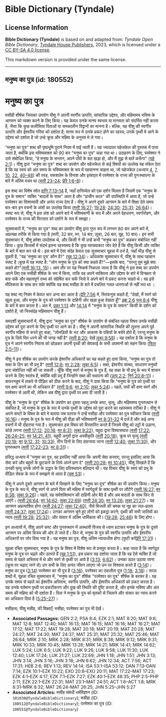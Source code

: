 # Bible Dictionary (Tyndale)

## License Information

**Bible Dictionary (Tyndale)** is based on and adapted from: _Tyndale Open Bible Dictionary_, [Tyndale House Publishers](https://tyndaleopenresources.com/), 2023, which is licensed under a [CC BY-SA 4.0 license](https://creativecommons.org/licenses/by-sa/4.0/legalcode.en).

This markdown version is provided under the same license.



--------------------------------

## मनुष्य का पुत्र (id: 180552)

मनुष्य का पुत्र
===============

मसीही शीर्षक जिसका उपयोग यीशु ने अपनी स्वर्गीय उत्पत्ति, सांसारिक उद्देश्य, और महिमामय भविष्य के आगमन को व्यक्त करने के लिए किया। यह केवल उनके मानव स्वभाव या मानवता को संदर्भित नहीं करता है, जैसा कि कुछ कलीसिया पिताओं या समकालीन विद्वानों का मानना है। बल्कि, यह यीशु की स्वर्गीय उत्पत्ति और ईश्वरीय गरिमा को दर्शाता है; मानव रूप में उनके प्रकट होने का रहस्य; उनके पृथ्वी मे आने के उद्देश्य को दर्शाता है जो उन्हे क्रूस और महिमा के अनुभव मे ले गया।

“मनुष्य का पुत्र” शब्द की पृष्ठभूमि पुराने नियम में पाई जाती है। यह ज्यादातर यहेजकेल की पुस्तक में पाया जाता है, क्योंकि इस भविष्यवक्ता को 90 बार "मनुष्य का पुत्र" कहा गया था। उदाहरण के लिए, परमेश्वर ने उसे संबोधित किया, "हे मनुष्य के सन्तान, अपने पाँवों के बल खड़ा हो, और मैं तुझ से बातें करूँगा" ([यहे 2:1](https://ref.ly/Ezek2:1))। यीशु द्वारा "मनुष्य का पुत्र" शब्द का उपयोग और यहेजकेल से कई विषयों का उल्लेख यह संकेत देता है कि वह स्वयं को अंत समय के भविष्यवक्ता के रूप में पहचानना चाहता था, जो यहेजकेल (अध्याय [4](https://ref.ly/Ezek4:1-Ezek4:17), [7](https://ref.ly/Ezek7:1-Ezek7:27), [10](https://ref.ly/Ezek10:1-Ezek10:22), [22](https://ref.ly/Ezek22:1-Ezek22:31), [40–48](https://ref.ly/Ezek40:1-Ezek48:35)) की तरह, यरूशलेम के विनाश और इस्राएल में परमेश्वर के राज्य की पुनःस्थापना के बारे में अंतिम वचन था ([मत्ती 23–24](https://ref.ly/Matt23:1-Matt24:51); [प्रेरि 1:6–8](https://ref.ly/Acts1:6-Acts1:8))।

इस शब्द का विशेष स्रोत [दानि 7:13–14](https://ref.ly/Dan7:13-Dan7:14) है, जहाँ दानिय्येल को एक दर्शन मिलता है जिसमें एक "मनुष्य के पुत्र के समान" व्यक्ति "बादलों के साथ" आता है और "प्राचीन काल" की उपस्थिति में आता है, जो उन्हे परमेश्वर का विश्वव्यापी और अनंत राज्य देता है। यीशु ने अपने दूसरे आगमन के बारे में शिक्षा देते समय बार\-बार इन वचनों के अंशों का उल्लेख किया ([मत्ती 16:27](https://ref.ly/Matt16:27); [19:28](https://ref.ly/Matt19:28); [24:30](https://ref.ly/Matt24:30); [25:31](https://ref.ly/Matt25:31); [26:64](https://ref.ly/Matt26:64))। स्पष्ट रूप से, यीशु ने इस अंश को अपने बारे में भविष्यवाणी के रूप में और अपने देहधारण, स्वर्गारोहण, और परमेश्वर के राज्य की विरासत को दर्शाने के रूप में समझा।

सुसमाचारों में, "मनुष्य का पुत्र" शब्द का उपयोग यीशु द्वारा गुप्त रूप में लगभग 80 बार अपने बारे में, अप्रत्यक्ष तरीके से किया गया है (मत्ती, 32 बार; मर, 14 बार; लूका, 26 बार; यूह, 10 बार)। इन सभी सुसमाचार में, यीशु हमेशा उपदेशक थे, और किसी ने भी उन्हें कभी "मनुष्य का पुत्र" कहकर संबोधित नहीं किया। कुछ किताबों में संदर्भ इतना रहस्यमय है कि कुछ व्याख्याकार जोर देते हैं कि यीशु किसी और व्यक्ति के बारे में बात कर रहे थे। इस बारे में ऐसा संदेह केवल एक सुसमाचार यूहन्ना में दर्ज है, जहाँ भीड़ यीशु से पूछती है, "यह 'मनुष्य का पुत्र' कौन है?" ([यूह 12:34](https://ref.ly/John12:34))। अधिकांश सुसमाचार में, यीशु के साथ पहचान स्पष्ट है।कुछ में यह स्पष्ट है: "लोग मनुष्य के पुत्र को क्या कहते हैं?"—इसके बाद, "परन्तु तुम मुझे क्या कहते हो?"([मत्ती 16:13, 15](https://ref.ly/Matt16:13))। आम तौर पर यह निष्कर्ष निकाला जाता है कि यीशु ने इस शब्द का उपयोग अपने लिए एक मसीही शीर्षक के रूप में किया, ताकि वह अपने व्यक्तित्व और उद्देश्य के बारे में विनम्रता से बता सकें और महत्वपूर्ण तथ्य को संप्रेषित कर सकें जिसे वे अपने बारे में प्रकट करना चाहते थे। वह इसे मौलिकता के साथ कर सके क्योंकि यह शब्द मसीहा के बारे में प्रचलित गलत धारणाओं से नहीं भरा था ।

यह शब्द नए नियम में केवल चार अन्य बार आता है।[प्रेरि 7:56](https://ref.ly/Acts7:56) में, स्तिफनुस कहते हैं, "देखों, मैं स्वर्ग को खुला हुआ, और मनुष्य के पुत्र को परमेश्वर के दाहिनी ओर खड़ा हुआ देखता हूँ!" [इब्रा 2:6](https://ref.ly/Heb2:6) [भज 8:4](https://ref.ly/Ps8:4) यीशु के बारे मे बात करता है। अंत में, [प्रका 1:13](https://ref.ly/Rev1:13) और [14:14](https://ref.ly/Rev14:14) में "मनुष्य के पुत्र के समान" किसी के दर्शन को दर्शाते हैं, जो निस्संदेह महिमावान यीशु हैं।

समदर्शी सुसमाचारों में, यीशु द्वारा "मनुष्य का पुत्र" शीर्षक के उपयोग से संबंधित पहला विषय उनके मसीही उद्देश्य को पूरा करने के लिए पृथ्वी पर आने का है। यीशु ने अपनी सांसारिक स्थिति की तुलना अपने पूर्व स्वर्गीय महिमा से करते हुए कहा, "लोमड़ियों के भट और आकाश के पक्षियों के बसेरे होते हैं; परन्तु मनुष्य के पुत्र के लिये सिर धरने की भी जगह नहीं है" ([मत्ती 8:20](https://ref.ly/Matt8:20); देखें [लूका 9:58](https://ref.ly/Luke9:58))। यह दर्शाता है कि मनुष्य के पुत्र ने अपने स्वर्गीय निवास को छोड़कर अपनी पृथ्वी की सेवकाई के सभी अपमानों को सहन किया ([फिल 2:5–11](https://ref.ly/Phil2:5-Phil2:11))।

यीशु ने इस शीर्षक का उपयोग करके ईश्वरीय अधिकारों का यह कहते हुए दावा किया, "मनुष्य का पुत्र तो सब्त के दिन का भी प्रभु है" ([मत्ती 12:8](https://ref.ly/Matt12:8); [मर 2:28](https://ref.ly/Mark2:28); [लूका 6:5](https://ref.ly/Luke6:5))। सब्त, ईश्वरीय संस्था, साधारण मनुष्यों द्वारा संशोधित नहीं की जा सकती। चूँकि यीशु स्वर्ग से मनुष्य के पुत्र हैं, वह सब्त के भी प्रभु के रूप में शासन करने के लिए स्वतंत्र हैं, क्योंकि वही प्रभु हैं जिन्होंने सब्त की स्थापना की ([उत्प 2:2](https://ref.ly/Gen2:2); [निर्ग 20:8–11](https://ref.ly/Exod20:8-Exod20:11))। कफरनहूम में लकवे से पीड़ित को ठीक करने के बाद, यीशु ने दावा किया कि "मनुष्य के पुत्र को पृथ्वी पर पाप क्षमा करने का भी अधिकार है" ([मत्ती 9:6](https://ref.ly/Matt9:6); [मर 2:10](https://ref.ly/Mark2:10); [लूका 5:24](https://ref.ly/Luke5:24))। पहले, पापों की क्षमा स्वर्ग और परमेश्वर से आती थी, लेकिन अब यीशु द्वारा पृथ्वी पर क्षमा दी जाती है।

यीशु के "मनुष्य के पुत्र" शीर्षक के उपयोग का दूसरा पहलू उनके कष्ट, मृत्यु, और महिमामय पुनरुत्थान से संबंधित है, जो मनुष्य के पुत्र के रूप में उनके पृथ्वी के उद्देश्य को पूरा करने का रहस्यमय तरीका है। यीशु ने अपने कष्टों के विषय के बारे मे बताया जब पतरस ने उन्हें मसीहा और परमेश्वर का पुत्र स्वीकार किया ([मत्ती 16:16](https://ref.ly/Matt16:16))। मनुष्य के पुत्र के रूप में यीशु की पीड़ा की भविष्यवाणी [मर 8:31–32](https://ref.ly/Mark8:31-Mark8:32) में दर्ज है और कई अन्य वचनों में भी दोहराया गया है। सुसमाचार इस विषय को विस्तारित करते हैं जिसमे यीशु को ठट्ठों मे उड़ाना, कोड़े लगना ([मत्ती 17:12](https://ref.ly/Matt17:12); [20:18](https://ref.ly/Matt20:18); [मर 8:31](https://ref.ly/Mark8:31); [लूका 9:22](https://ref.ly/Luke9:22)), यहूदा द्वारा विश्वासघात ([मत्ती](https://ref.ly/Matt17:12) [17:22](https://ref.ly/Matt17:22); [26:24–25](https://ref.ly/Matt26:24-Matt26:25); [मर](https://ref.ly/Mark8:31) [14:21, 41](https://ref.ly/Mark14:21)), यहूदी अगुवों द्वारा अस्वीकृति ([मत्ती](https://ref.ly/Matt17:12) [20:18](https://ref.ly/Matt20:18)), क्रूस पर मृत्यु ([मत्ती](https://ref.ly/Matt17:12) [20:19](https://ref.ly/Matt20:19); [मर](https://ref.ly/Mark8:31) [9:12, 31](https://ref.ly/Mark9:12); [10:33](https://ref.ly/Mark10:33)), तीन दिनों के लिए दफनाया जाना ([मत्ती](https://ref.ly/Matt17:12) [12:40](https://ref.ly/Matt12:40); [लूका 11:30](https://ref.ly/Luke11:30)), और पुनरुत्थान ([मत्ती](https://ref.ly/Matt17:12) [17:22–23](https://ref.ly/Matt17:22-Matt17:23); [मर 8:31](https://ref.ly/Mark8:31))।

प्रसिद्ध अध्याय में "मनुष्य का पुत्र, वह इसलिए नहीं आया कि अपनी सेवा करवाए, परन्तु इसलिए आया कि सेवा करे और बहुतों के छुटकारे के लिये अपने प्राण दे" ([मत्ती 20:28](https://ref.ly/Matt20:28); [मर 10:45](https://ref.ly/Mark10:45)), यीशु सिखाते हैं कि उनकी मृत्यु उनके लोगों के उद्धार के लिए प्रतिस्थापन बलिदान थी। यह विचार यीशु के स्वयं को प्रभु के पीड़ित सेवक के रूप में समझने से आता है ([यश 53](https://ref.ly/Isa53:1-Isa53:12))।

यीशु ने अपने दूसरे आगमन के बारे में सिखाने के लिए "मनुष्य का पुत्र" शीर्षक का भी उपयोग किया। मनुष्य के पुत्र के रूप में, यीशु स्वर्ग से अपने पिता की महिमा में स्वर्गदूतों के साथ पृथ्वी पर लौटेंगे ([मत्ती 16:27](https://ref.ly/Matt16:27); [मर 8:38](https://ref.ly/Mark8:38); [लूका 9:26](https://ref.ly/Luke9:26))। पहले, वह सर्वशक्तिमान की दाहिनी ओर बैठे है और अब बादलों के साथ फिर से आएंगे। ([मत्ती 26:64](https://ref.ly/Matt26:64); [मर 14:62](https://ref.ly/Mark14:62); [लूका 22:69](https://ref.ly/Luke22:69)) ([मत्ती 24:30](https://ref.ly/Matt24:30); [मर 13:26](https://ref.ly/Mark13:26); [लूका 21:27](https://ref.ly/Luke21:27))। यह आगमन अप्रत्याशित होगा ([मत्ती 24:27](https://ref.ly/Matt24:27); [लूका 12:40](https://ref.ly/Luke12:40)), जैसे बिजली की चमक या नूह का जल\-प्रलय ([मत्ती 24:37](https://ref.ly/Matt24:37); [लूका 17:24](https://ref.ly/Luke17:24))। उनका आगमन चुने हुए लोगों को इकट्ठा करने; पृथ्वी की सभी जातियों का न्याय ([मत्ती 19:28](https://ref.ly/Matt19:28); [25:32](https://ref.ly/Matt25:32)); और संसार में अंतिम धार्मिकता की i ([19:28](https://ref.ly/Matt19:28); [25:46](https://ref.ly/Matt25:46)) के लिए होगा। 

इन अध्यायों में, यीशु अपने कष्ट और पुनरुत्थान में अस्थायी विजय से ध्यान हटाकर मनुष्य के पुत्र के दूसरे आगमन पर अंतिम विजय की ओर ले जाते हैं। फिर से, मनुष्य के पुत्र की स्वर्गीय उत्पत्ति और ईश्वरीय अधिकारों पर जोर दिया गया है। यह मनुष्य का पुत्र, यीशु अंतिम न्यायाधीश होगा (पुष्टी करें[प्रेरि 17:31](https://ref.ly/Acts17:31))।

यूहन्ना रचित सुसमाचार, मनुष्य के पुत्र के विषय में विशेष रूप से प्रस्तुत करता है। कहा जाता है कि स्वर्गदूत मनुष्य के पुत्र पर चढ़ते और उतरते हैं ([यूह 1:51](https://ref.ly/John1:51)), इस प्रकार यह दर्शाया जाता हैं कि वह ऐसे व्यक्ति हैं जो समय से पहले अस्तित्व में थे और स्वर्ग से पृथ्वी पर आये है ([3:13](https://ref.ly/John3:13); [6:62](https://ref.ly/John6:62))। उनका ऊपर उठाया जाना (क्रूस पर चढ़ाए जाने से) उन सभी के लिए अनंत जीवन लाएगा जो उन पर विश्वास करते हैं ([3:14](https://ref.ly/John3:14))। मनुष्य का पुत्र ([3:14](https://ref.ly/John3:14)) परमेश्वर का भी पुत्र है ([3:16](https://ref.ly/John3:16)), परमेश्वर का एकलौता पुत्र ([1:18](https://ref.ly/John1:18); [3:18](https://ref.ly/John3:18))। सरल शब्दों में, यूहन्ना रचित सुसमाचार में, "मनुष्य का पुत्र" शीर्षक "परमेश्वर का पुत्र" शीर्षक के बराबर है। यह उनके समय से पहले का ईश्वरीय अस्तित्व, स्वर्गीय उत्पत्ति, और ईश्वरीय अधिकारों को प्रकट करता है। यह उनके वर्तमान पृथ्वी पर प्रकटीकरण और दुख की स्थिति की पुष्टि करता है, और इनके भविष्य और अंत समय की महिमा को भी दर्शाता हैं। पिता ने मनुष्य के पुत्र को मृतकों से जिलाने और संसार का न्याय करने का अधिकार दिया है ([5:25–27](https://ref.ly/John5:25-John5:27))।

 मसीहत्व; यीशु मसीह, की शिक्षाएँ; मसीहा; परमेश्वर का पुत्र भी देखें। 

* **Associated Passages:** GEN 2:2; PSA 8:4; EZK 2:1; MAT 8:20; MAT 9:6; MAT 12:8; MAT 12:40; MAT 16:13; MAT 16:15; MAT 16:16; MAT 16:27; MAT 17:12; MAT 17:22; MAT 19:28; MAT 20:18; MAT 20:19; MAT 20:28; MAT 24:27; MAT 24:30; MAT 24:37; MAT 25:31; MAT 25:32; MAT 25:46; MAT 26:64; MRK 2:10; MRK 2:28; MRK 8:31; MRK 8:38; MRK 9:12; MRK 9:31; MRK 10:33; MRK 10:45; MRK 13:26; MRK 14:21; MRK 14:41; MRK 14:62; LUK 5:24; LUK 6:5; LUK 9:22; LUK 9:26; LUK 9:58; LUK 11:30; LUK 12:40; LUK 17:24; LUK 21:27; LUK 22:69; JHN 1:18; JHN 1:51; JHN 3:13; JHN 3:14; JHN 3:16; JHN 3:18; JHN 6:62; JHN 12:34; ACT 7:56; ACT 17:31; HEB 2:6; REV 1:13; REV 14:14; ISA 53:1–ISA 53:12; DAN 7:13–DAN 7:14; EZK 10:1–EZK 10:22; EXO 20:8–EXO 20:11; MAT 17:22–MAT 17:23; EZK 4:1–EZK 4:17; EZK 7:1–EZK 7:27; EZK 40:1–EZK 48:35; PHP 2:5–PHP 2:11; EZK 22:1–EZK 22:31; MAT 23:1–MAT 24:51; ACT 1:6–ACT 1:8; MRK 8:31–MRK 8:32; MAT 26:24–MAT 26:25; JHN 5:25–JHN 5:27
* **Associated Articles:** मसीह संबंधी धर्मविज्ञान (ID: `381030@TyndaleBibleDictionary`); मसीहा (ID: `180512@TyndaleBibleDictionary`); परमेश्वर का पुत्र (ID: `180551@TyndaleBibleDictionary`)

